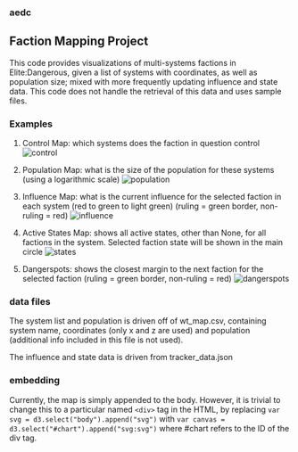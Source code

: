 ### aedc

## Faction Mapping Project

This code provides visualizations of multi-systems factions in Elite:Dangerous, given a list of systems with coordinates, as well as population size; mixed with more frequently updating influence and state data. This code does not handle the retrieval of this data and uses sample files.

### Examples

1. Control Map: which systems does the faction in question control
![control](/screenshots/control.PNG)

2. Population Map: what is the size of the population for these systems (using a logarithmic scale)
![population](/screenshots/population_logscale.PNG)

3. Influence Map: what is the current influence for the selected faction in each system (red to green to light green) (ruling = green border, non-ruling = red)
![influence](/screenshots/influence.PNG)

4. Active States Map: shows all active states, other than None, for all factions in the system. Selected faction state will be shown in the main circle
![states](/screenshots/states.PNG)

5. Dangerspots: shows the closest margin to the next faction for the selected faction (ruling = green border, non-ruling = red)
![dangerspots](/screenshots/dangerspots.PNG)

### data files
The system list and population is driven off of wt_map.csv, containing system name, coordinates (only x and z are used) and population (additional info included in this file is not used).

The influence and state data is driven from tracker_data.json

### embedding

Currently, the map is simply appended to the body. However, it is trivial to change this to a particular named `<div>` tag in the HTML, by replacing `var svg = d3.select("body").append("svg")` with `var canvas = d3.select("#chart").append("svg:svg")` where #chart refers to the ID of the div tag.
    
    
